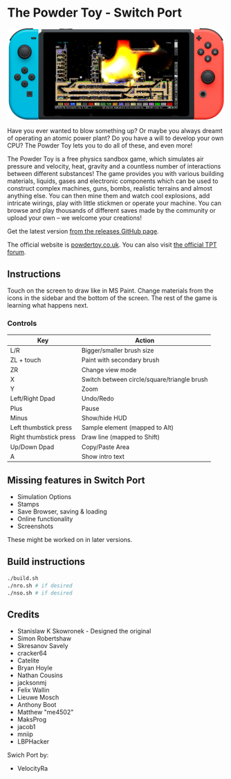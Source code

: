 # The Powder Toy - Switch Port

![powder-nx](/resources/powder-nx.png "powder-nx")

Have you ever wanted to blow something up? Or maybe you always dreamt of operating an atomic power plant? Do you have a will to develop your own CPU? The Powder Toy lets you to do all of these, and even more!

The Powder Toy is a free physics sandbox game, which simulates air pressure and velocity, heat, gravity and a countless number of interactions between different substances! The game provides you with various building materials, liquids, gases and electronic components which can be used to construct complex machines, guns, bombs, realistic terrains and almost anything else. You can then mine them and watch cool explosions, add intricate wirings, play with little stickmen or operate your machine. You can browse and play thousands of different saves made by the community or upload your own – we welcome your creations!

Get the latest version [from the releases GitHub page](https://github.com/VelocityRa/powder-nx/releases).

The official website is [powdertoy.co.uk](https://powdertoy.co.uk).
You can also visit [the official TPT forum](https://powdertoy.co.uk/Discussions/Categories/Index.html).

## Instructions

Touch on the screen to draw like in MS Paint. Change materials from the icons in the sidebar and the bottom of the screen. The rest of the game is learning what happens next.

### Controls

| Key                     | Action                                                          |
| ----------------------- | --------------------------------------------------------------- |
| L/R | Bigger/smaller brush size |
| ZL + touch | Paint with secondary brush |
| ZR | Change view mode |
| X | Switch between circle/square/triangle brush |
| Y | Zoom |
| Left/Right Dpad | Undo/Redo |
| Plus | Pause |
| Minus | Show/hide HUD |
| Left thumbstick press | Sample element (mapped to Alt) |
| Right thumbstick press | Draw line (mapped to Shift) |
| Up/Down Dpad | Copy/Paste Area |
| A | Show intro text |

## Missing features in Switch Port

* Simulation Options
* Stamps
* Save Browser, saving & loading
* Online functionality
* Screenshots

These might be worked on in later versions.

## Build instructions

```bash
./build.sh
./nro.sh # if desired
./nso.sh # if desired
```

## Credits

* Stanislaw K Skowronek - Designed the original
* Simon Robertshaw
* Skresanov Savely
* cracker64
* Catelite
* Bryan Hoyle
* Nathan Cousins
* jacksonmj
* Felix Wallin
* Lieuwe Mosch
* Anthony Boot
* Matthew "me4502"
* MaksProg
* jacob1
* mniip
* LBPHacker

Swich Port by:
* VelocityRa
